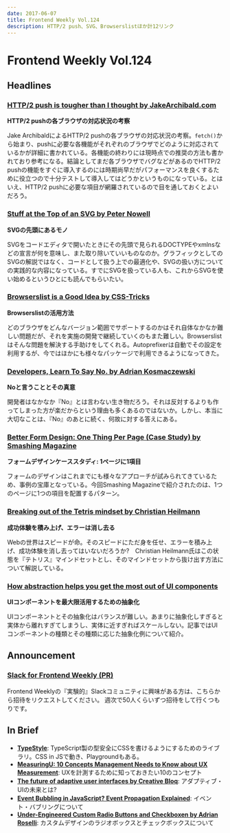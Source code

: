 ```yaml
---
date: 2017-06-07
title: Frontend Weekly Vol.124
description: HTTP/2 push、SVG、Browserslistほか計12リンク
---
```


# Frontend Weekly Vol.124

## Headlines

### [HTTP/2 push is tougher than I thought by JakeArchibald.com](https://jakearchibald.com/2017/h2-push-tougher-than-i-thought/)

**HTTP/2 pushの各ブラウザの対応状況の考察**

Jake ArchibaldによるHTTP/2 pushの各ブラウザの対応状況の考察。`fetch()`から始まり、pushに必要な各機能がそれぞれのブラウザでどのように対応されているかが詳細に書かれている。各機能の終わりには現時点での推奨の方法も書かれており参考になる。結論としてまだ各ブラウザでバグなどがあるのでHTTP/2 pushの機能をすぐに導入するのには時期尚早だがパフォーマンスを良くするために役立つので十分テストして導入してはどうかというものになっている。とはいえ、HTTP/2 pushに必要な項目が網羅されているので目を通しておくとよいだろう。

### [Stuff at the Top of an SVG by Peter Nowell](https://medium.com/@pnowelldesign/stuff-at-the-top-of-an-svg-f3ad198eb54e)

**SVGの先頭にあるモノ**

SVGをコードエディタで開いたときにその先頭で見られるDOCTYPEやxmlnsなどの宣言が何を意味し、また取り除いていいものなのか。グラフィックとしてのSVGの解説ではなく、コードとして扱う上での最適化や、SVGの扱い方についての実践的な内容になっている。すでにSVGを扱っている人も、これからSVGを使い始めるというひとにも読んでもらいたい。

### [Browserslist is a Good Idea by CSS-Tricks](https://css-tricks.com/browserlist-good-idea/)

**Browserslistの活用方法**

どのブラウザをどんなバージョン範囲でサポートするのかはそれ自体なかなか難しい問題だが、それを実施の開発で継続していくのもまた難しい。Browserslistはそんな問題を解決する手助けをしてくれる。Autoprefixerは自動でその設定を利用するが、今ではほかにも様々なパッケージで利用できるようになってきた。

### [Developers, Learn To Say No. by Adrian Kosmaczewski](https://medium.com/@akosma/developers-learn-to-say-no-777fe571b38d)

**Noと言うこととその真意**

開発者はなかなか『No』とは言わない生き物だろう。それは反対するよりも作ってしまった方が楽だからという理由も多くあるのではないか。しかし、本当に大切なことは、『No』のあとに続く、何故に対する答えにある。

### [Better Form Design: One Thing Per Page (Case Study) by Smashing Magazine](https://www.smashingmagazine.com/2017/05/better-form-design-one-thing-per-page/)

**フォームデザインケーススタディ: 1ページに1項目**

フォームのデザインはこれまでにも様々なアプローチが試みられてきているため、事例の宝庫となっている。今回Smashing Magazineで紹介されたのは、1つのページに1つの項目を配置するパターン。

### [Breaking out of the Tetris mindset by Christian Heilmann](https://christianheilmann.com/2017/05/23/breaking-out-of-the-tetris-mindset/)

**成功体験を積み上げ、エラーは消し去る**

Webの世界はスピードが命。そのスピードにただ身を任せ、エラーを積み上げ、成功体験を消し去ってはいないだろうか?　Christian Heilmann氏はこの状態を『テトリス』マインドセットとし、そのマインドセットから抜け出す方法について解説している。

### [How abstraction helps you get the most out of UI components](https://blog.hichroma.com/how-abstraction-helps-you-get-the-most-out-of-ui-components-d92a65ed78a6)

**UIコンポーネントを最大限活用するための抽象化**

UIコンポーネントとその抽象化はバランスが難しい。あまりに抽象化しすぎると実体から離れすぎてしまうし、実体に近すぎればスケールしない。記事ではUIコンポーネントの種類とその種類に応じた抽象化例について紹介。

## Announcement

### [Slack for Frontend Weekly (PR)](https://studiomohawk.typeform.com/to/Kj8Gaj)

Frontend Weeklyの『実験的』Slackコミュニティに興味がある方は、こちらから招待をリクエストしてください。 週次で50人くらいずつ招待をして行くつもりです。

## In Brief

* [**TypeStyle**](http://typestyle.io/#/): TypeScript製の型安全にCSSを書けるようにするためのライブラリ。CSS in JSで動き、Playgroundもある。
* [**MeasuringU: 10 Concepts Management Needs to Know about UX Measurement**](https://measuringu.com/managing-ux/): UXを計測するために知っておきたい10のコンセプト
* [**The future of adaptive user interfaces by Creative Bloq**](http://www.creativebloq.com/inspiration/the-future-of-adaptive-user-interfaces): アダプティブ・UIの未来とは?
* [**Event Bubbling in JavaScript? Event Propagation Explained**](https://www.sitepoint.com/event-bubbling-javascript/): イベント・バブリングについて
* [**Under-Engineered Custom Radio Buttons and Checkboxen by Adrian Roselli**](http://adrianroselli.com/2017/05/under-engineered-custom-radio-buttons-and-checkboxen.html): カスタムデザインのラジオボックスとチェックボックスについて

